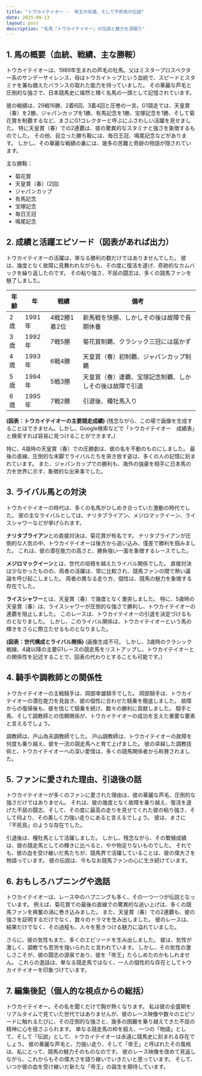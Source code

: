 ```yaml
---
title: "トウカイテイオー -  帝王の系譜、そして不死鳥の伝説"
date: 2025-09-13
layout: post
description: "名馬『トウカイテイオー』の伝説と魅力を深堀り"
---
```


## 1. 馬の概要（血統、戦績、主な勝鞍）

トウカイテイオーは、1989年生まれの芦毛の牡馬。父はミスタープロスペクター系のサンデーサイレンス、母はトウカイトップという血統で、スピードとスタミナを兼ね備えたバランスの取れた能力を持っていました。  その華麗な芦毛と圧倒的な強さで、日本競馬史に燦然と輝く名馬の一頭として記憶されています。

彼の戦績は、29戦16勝、2着6回、3着4回と圧巻の一言。G1競走では、天皇賞（春）を2勝、ジャパンカップを1勝、有馬記念を1勝、宝塚記念を1勝、そして菊花賞を制覇するなど、まさにG1コレクターと呼ぶにふさわしい活躍を見せました。  特に天皇賞（春）での2連覇は、彼の驚異的なスタミナと強さを象徴するものでした。  その他、目立った勝ち鞍には、毎日王冠、鳴尾記念などがあります。  しかし、その華麗な戦績の裏には、幾多の苦難と奇跡の物語が隠されています。


主な勝鞍：

* 菊花賞
* 天皇賞（春）(2回)
* ジャパンカップ
* 有馬記念
* 宝塚記念
* 毎日王冠
* 鳴尾記念


## 2. 成績と活躍エピソード（図表があれば出力）

トウカイテイオーの活躍は、単なる勝利の数だけではありませんでした。  彼は、幾度となく故障に見舞われながらも、その度に復活を遂げ、奇跡的なカムバックを繰り返したのです。  その粘り強さ、不屈の闘志は、多くの競馬ファンを魅了しました。

| 年齢 | 年 | 戦績 | 備考 |
|---|---|---|---|
| 2歳 | 1991年 | 4戦2勝1着2位 | 新馬戦を快勝、しかしその後は故障で長期休養 |
| 3歳 | 1992年 | 7戦5勝 | 菊花賞制覇、クラシック三冠には届かず |
| 4歳 | 1993年 | 6戦4勝 | 天皇賞（春）初制覇、ジャパンカップ制覇 |
| 5歳 | 1994年 | 5戦3勝 | 天皇賞（春）連覇、宝塚記念制覇、しかしその後は故障で引退 |
| 6歳 | 1995年 | 7戦2勝 |  引退後、種牡馬入り |

**(図表：トウカイテイオーの主要競走成績)**  (残念ながら、この場で画像を生成することはできません。しかし、Google検索などで「トウカイテイオー　成績表」と検索すれば容易に見つけることができます。)


特に、4歳時の天皇賞（春）での圧勝劇は、彼の名を不動のものにしました。  最後の直線、圧倒的な末脚でライバルたちを突き放す姿は、多くの人の記憶に刻まれています。  また、ジャパンカップでの勝利も、海外の強豪を相手に日本馬の力を世界に示す、象徴的な出来事でした。


## 3. ライバル馬との対決

トウカイテイオーの時代は、多くの名馬がひしめき合っていた激動の時代でした。  彼の主なライバルとしては、ナリタブライアン、メジロマックイーン、ライスシャワーなどが挙げられます。

**ナリタブライアン**との直接対決は、菊花賞が有名です。  ナリタブライアンが圧倒的な人気の中、トウカイテイオーは後方から追い込み、僅差で勝利を掴みました。  これは、彼の潜在能力の高さと、勝負強い一面を象徴するレースでした。

**メジロマックイーン**とは、世代の垣根を越えたライバル関係でした。  直接対決は少なかったものの、両者の活躍は、常に比較され、競馬ファンの間で熱い議論を呼び起こしました。  両者の異なる走り方、個性は、競馬の魅力を象徴する存在でした。

**ライスシャワー**とは、天皇賞（春）で幾度となく激突しました。  特に、5歳時の天皇賞（春）は、ライスシャワーが圧倒的な強さで勝利し、トウカイテイオーの連覇を阻止しました。  このレースは、トウカイテイオーの引退を決定づけるものとなりました。  しかし、このライバル関係は、トウカイテイオーという馬の輝きをさらに際立たせるものとなりました。


**(図表：世代構成とライバル関係)** (画像生成不可。 しかし、3歳時のクラシック戦線、4歳以降の主要G1レースの競走馬をリストアップし、トウカイテイオーとの関係性を記述することで、図表の代わりとすることも可能です。)


## 4. 騎手や調教師との関係性

トウカイテイオーの主戦騎手は、岡部幸雄騎手でした。  岡部騎手は、トウカイテイオーの潜在能力を見抜き、彼の個性に合わせた騎乗を徹底しました。  故障からの復帰後も、彼を信じて騎乗を続け、数々の勝利に貢献しました。  騎手と馬、そして調教師との信頼関係が、トウカイテイオーの成功を支えた重要な要素と言えるでしょう。

調教師は、戸山為夫調教師でした。  戸山調教師は、トウカイテイオーの故障を何度も乗り越え、彼を一流の競走馬へと育て上げました。  彼の卓越した調教技術と、トウカイテイオーへの深い愛情は、多くの競馬関係者から称賛されました。


## 5. ファンに愛された理由、引退後の話

トウカイテイオーが多くのファンに愛された理由は、彼の華麗な芦毛、圧倒的な強さだけではありません。  それは、彼の幾度となく故障を乗り越え、復活を遂げた不屈の闘志、そして、その度に最高の走りを見せてくれた彼の粘り強さ、そして何より、その美しく力強い走りにあると言えるでしょう。  彼は、まさに「不死鳥」のような存在でした。

引退後は、種牡馬として活躍しました。  しかし、残念ながら、その繁殖成績は、彼の競走馬としての輝きに比べると、やや物足りないものでした。  それでも、彼の血を受け継いだ馬たちが、競馬界で活躍していることは、彼の偉大さを物語っています。  彼の伝説は、今もなお競馬ファンの心に生き続けています。


## 6. おもしろハプニングや逸話

トウカイテイオーは、レース中のハプニングも多く、その一つ一つが伝説となっています。  例えば、菊花賞での最後の直線での驚異的な追い上げは、多くの競馬ファンを興奮の渦に巻き込みました。  また、天皇賞（春）での2連覇も、彼の強さを証明するだけでなく、数々のドラマを生み出しました。  彼のレースは、結果だけでなく、その過程も、人々を惹きつける魅力に溢れていました。

さらに、彼の気性もまた、多くのエピソードを生み出しました。  彼は、気性が激しく、調教でも苦労を強いられたと言われています。  しかし、その気性の激しさこそが、彼の闘志の源泉であり、彼を「帝王」たらしめたのかもしれません。  これらの逸話は、単なる競走馬ではなく、一人の個性的な存在としてトウカイテイオーを印象づけています。


## 7. 編集後記（個人的な視点からの総括）

トウカイテイオー。その名を聞くだけで胸が熱くなります。  私は彼の全盛期をリアルタイムで見ていた世代ではありませんが、彼のレース映像や数々のエピソードに触れるたびに、その圧倒的な強さと、幾多の困難を乗り越えてきた不屈の精神に心を揺さぶられます。  単なる競走馬の枠を超え、一つの「物語」として、そして「伝説」として、トウカイテイオーは永遠に競馬史に刻まれる存在でしょう。  彼の華麗な芦毛と、力強い走り、そして「帝王」と呼ばれたその風格は、私にとって、競馬の魅力そのものなのです。  彼のレース映像を改めて見返しながら、これからもその偉大さを語り継いでいきたいと思っています。  そして、いつか彼の血を受け継いだ新たな「帝王」の誕生を期待しています。
